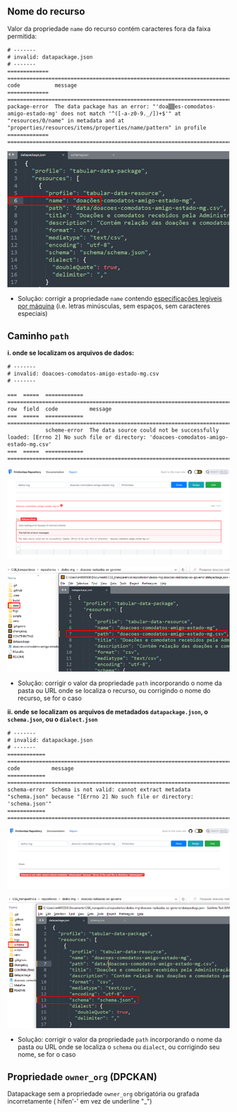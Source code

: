 ## Nome do recurso

Valor da propriedade `name` do recurso contém caracteres fora da faixa permitida:

````$ frictionless validate datapackage.json
# -------
# invalid: datapackage.json
# -------
=============  ================================================================================================================================================================================================================
code           message                                                                                                                                          
=============  ================================================================================================================================================================================================================
package-error  The data package has an error: "'doa▒▒es-comodatos-amigo-estado-mg' does not match '^([-a-z0-9._/])+$'" at "resources/0/name" in metadata and at "properties/resources/items/properties/name/pattern" in profile
=============  ================================================================================================================================================================================================================
````

![](static/name.png)

* Solução: corrigir a propriedade `name` contendo [especificações legíveis por máquina](https://specs.frictionlessdata.io/data-resource/#metadata-properties) (i.e. letras minúsculas, sem espaços, sem caracteres especiais)


## Caminho `path` 

**i. onde se localizam os arquivos de dados:**

````$ frictionless validate datapackage.json
# -------
# invalid: doacoes-comodatos-amigo-estado-mg.csv
# -------

===  =====  ============  ==============================================================================================================================
row  field  code          message                                               
===  =====  ============  ==============================================================================================================================
            scheme-error  The data source could not be successfully loaded: [Errno 2] No such file or directory: 'doacoes-comodatos-amigo-estado-mg.csv'
===  =====  ============  ==============================================================================================================================
````

![](static/path-frictionless.png)

![](static/path.png)

* Solução: corrigir o valor da propriedade `path` incorporando o nome da pasta ou URL onde se localiza o recurso, ou corrigindo o nome do recurso, se for o caso

**ii. onde se localizam os arquivos de metadados `datapackage.json`, o `schema.json`, ou o `dialect.json`**

````$ frictionless validate datapackage.json
# -------
# invalid: datapackage.json
# -------
============  =======================================================================================================================
code          message                                                           
============  =======================================================================================================================
schema-error  Schema is not valid: cannot extract metadata "schema.json" because "[Errno 2] No such file or directory: 'schema.json'"
============  =======================================================================================================================
````

![](static/path-schema-frictionless.png)

![](static/path-schema.png)

* Solução: corrigir o valor da propriedade `path` incorporando o nome da pasta ou URL onde se localiza o `schema` ou `dialect`, ou corrigindo seu nome, se for o caso

## Propriedade `owner_org` (DPCKAN)

Datapackage sem a propriedade `owner_org` obrigatória ou grafada incorretamente ( hífen'-' em vez de underline "_")